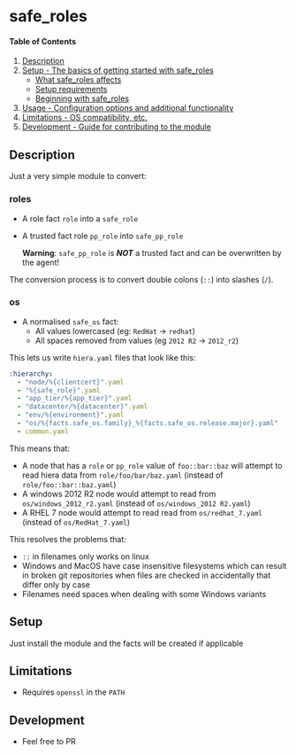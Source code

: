 # safe_roles

#### Table of Contents

1. [Description](#description)
1. [Setup - The basics of getting started with safe_roles](#setup)
    * [What safe_roles affects](#what-safe_roles-affects)
    * [Setup requirements](#setup-requirements)
    * [Beginning with safe_roles](#beginning-with-safe_roles)
1. [Usage - Configuration options and additional functionality](#usage)
1. [Limitations - OS compatibility, etc.](#limitations)
1. [Development - Guide for contributing to the module](#development)

## Description

Just a very simple module to convert:

### roles
* A role fact `role` into a `safe_role` 
* A trusted fact role `pp_role` into `safe_pp_role`
  
  **Warning**: `safe_pp_role` is _**NOT**_ a trusted fact and can be overwritten by the agent!

The conversion process is to convert double colons (`::`) into slashes (`/`).

### os
* A normalised `safe_os` fact:
    * All values lowercased (eg: `RedHat` -> `redhat`)
    * All spaces removed from values (eg `2012 R2` -> `2012_r2`)

This lets us write `hiera.yaml` files that look like this:

```yaml
:hierarchy:
  - "node/%{clientcert}".yaml
  - "%{safe_role}".yaml
  - "app_tier/%{app_tier}".yaml
  - "datacenter/%{datacenter}".yaml
  - "env/%{environment}".yaml
  - "os/%{facts.safe_os.family}_%{facts.safe_os.release.major}.yaml"
  - common.yaml
```

This means that:
* A node that has a `role` or `pp_role` value of `foo::bar::baz` will attempt to read hiera data from
`role/foo/bar/baz.yaml` (instead of `role/foo::bar::baz.yaml`)
* A windows 2012 R2 node would attempt to read from `os/windows_2012_r2.yaml` (instead of `os/windows_2012 R2.yaml`)
* A RHEL 7 node would attempt to read read from `os/redhat_7.yaml` (instead of `os/RedHat_7.yaml`)

This resolves the problems that:
* `::` in filenames only works on linux
* Windows and MacOS have case insensitive filesystems which can result in broken git repositories when files are checked
    in accidentally that differ only by case
* Filenames need spaces when dealing with some Windows variants

## Setup
Just install the module and the facts will be created if applicable

## Limitations
* Requires `openssl` in the `PATH`

## Development

* Feel free to PR
